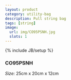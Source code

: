 ```yaml
---
layout: product
category: utility-bag
description: Pull string bag
tags: [string]
image:
  url: img/CO95PSNH.jpg
  slots: 1
---
```

{% include JB/setup %}

### CO95PSNH

*Size:* 25cm x 20cm x 12cm
